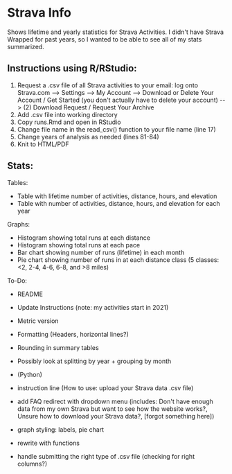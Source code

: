 # Strava Info

Shows lifetime and yearly statistics for Strava Activities. I didn't have Strava Wrapped for past years, so I wanted to be able to see all of my stats summarized.

## Instructions using R/RStudio:

1. Request a .csv file of all Strava activities to your email: log onto Strava.com --> Settings --> My Account --> Download or Delete Your Account / Get Started (you don't actually have to delete your account) --> (2) Download Request / Request Your Archive
2. Add .csv file into working directory
3. Copy runs.Rmd and open in RStudio
4. Change file name in the read_csv() function to your file name (line 17)
5. Change years of analysis as needed (lines 81-84)
6. Knit to HTML/PDF

## Stats:

Tables:

- Table with lifetime number of activities, distance, hours, and elevation
- Table with number of activities, distance, hours, and elevation for each year

Graphs:

- Histogram showing total runs at each distance
- Histogram showing total runs at each pace
- Bar chart showing number of runs (lifetime) in each month
- Pie chart showing number of runs in at each distance class (5 classes: <2, 2-4, 4-6, 6-8, and >8 miles)

To-Do:

- README
- Update Instructions (note: my activities start in 2021)
- Metric version
- Formatting (Headers, horizontal lines?)
- Rounding in summary tables
- Possibly look at splitting by year + grouping by month
- (Python)

- instruction line (How to use: upload your Strava data .csv file)
- add FAQ redirect with dropdown menu (includes: Don't have enough data from my own Strava but want to see how the website works?, Unsure how to download your Strava data?, [forgot something here])
- graph styling: labels, pie chart
- rewrite with functions
- handle submitting the right type of .csv file (checking for right columns?)
